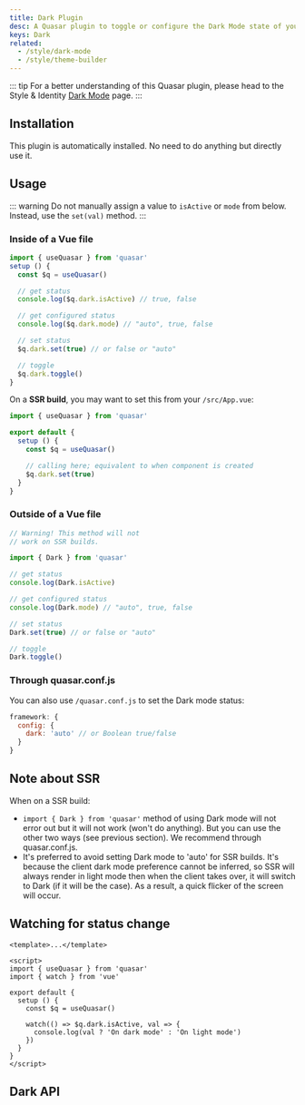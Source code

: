 ```yaml
---
title: Dark Plugin
desc: A Quasar plugin to toggle or configure the Dark Mode state of your app.
keys: Dark
related:
  - /style/dark-mode
  - /style/theme-builder
---
```


::: tip
For a better understanding of this Quasar plugin, please head to the Style & Identity [Dark Mode](/style/dark-mode) page.
:::

## Installation
This plugin is automatically installed. No need to do anything but directly use it.

## Usage

::: warning
Do not manually assign a value to `isActive` or `mode` from below. Instead, use the `set(val)` method.
:::

### Inside of a Vue file

```js
import { useQuasar } from 'quasar'
setup () {
  const $q = useQuasar()

  // get status
  console.log($q.dark.isActive) // true, false

  // get configured status
  console.log($q.dark.mode) // "auto", true, false

  // set status
  $q.dark.set(true) // or false or "auto"

  // toggle
  $q.dark.toggle()
}
```

On a **SSR build**, you may want to set this from your `/src/App.vue`:

```js
import { useQuasar } from 'quasar'

export default {
  setup () {
    const $q = useQuasar()

    // calling here; equivalent to when component is created
    $q.dark.set(true)
  }
}
```

### Outside of a Vue file

```js
// Warning! This method will not
// work on SSR builds.

import { Dark } from 'quasar'

// get status
console.log(Dark.isActive)

// get configured status
console.log(Dark.mode) // "auto", true, false

// set status
Dark.set(true) // or false or "auto"

// toggle
Dark.toggle()
```

### Through quasar.conf.js

You can also use `/quasar.conf.js` to set the Dark mode status:

```js
framework: {
  config: {
    dark: 'auto' // or Boolean true/false
  }
}
```

## Note about SSR

When on a SSR build:

* `import { Dark } from 'quasar'` method of using Dark mode will not error out but it will not work (won't do anything). But you can use the other two ways (see previous section). We recommend through quasar.conf.js.
* It's preferred to avoid setting Dark mode to 'auto' for SSR builds. It's because the client dark mode preference cannot be inferred, so SSR will always render in light mode then when the client takes over, it will switch to Dark (if it will be the case). As a result, a quick flicker of the screen will occur.

## Watching for status change

```vue
<template>...</template>

<script>
import { useQuasar } from 'quasar'
import { watch } from 'vue'

export default {
  setup () {
    const $q = useQuasar()

    watch(() => $q.dark.isActive, val => {
      console.log(val ? 'On dark mode' : 'On light mode')
    })
  }
}
</script>
```

## Dark API
<doc-api file="Dark" />
